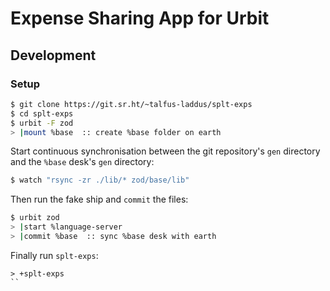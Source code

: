 # Expense Sharing App for Urbit

## Development

### Setup

```bash
$ git clone https://git.sr.ht/~talfus-laddus/splt-exps
$ cd splt-exps
$ urbit -F zod
> |mount %base  :: create %base folder on earth
```

Start continuous synchronisation between the git repository's `gen` directory and the `%base` desk's `gen` directory:
```bash
$ watch "rsync -zr ./lib/* zod/base/lib"
```

Then run the fake ship and `commit` the files:
```bash
$ urbit zod
> |start %language-server
> |commit %base  :: sync %base desk with earth
```

Finally run `splt-exps`:
```dojo
> +splt-exps
``
